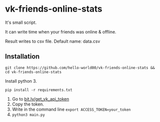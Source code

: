 # vk-friends-online-stats
It's small script. 

It can write time when your friends was online & offline.

Result writes to csv file. Default name: data.csv


## Installation
``` git clone https://github.com/hello-world00/vk-friends-online-stats && cd vk-friends-online-stats ```

Install python 3.

``` pip install -r requirements.txt ```

1. Go to [bit.ly/get_vk_api_token](http://bit.ly/get_vk_api_token)
2. Copy the token.
3. Write in the command line ``` export ACCESS_TOKEN=your_token ```
4. ``` python3 main.py ```
